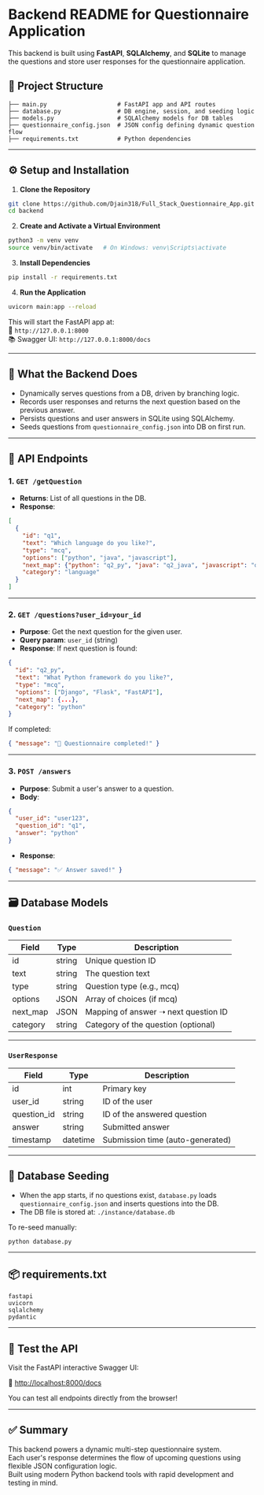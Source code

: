 # Backend README for Questionnaire Application

This backend is built using **FastAPI**, **SQLAlchemy**, and **SQLite** to manage the questions and store user responses for the questionnaire application.

## 📁 Project Structure

```
├── main.py                    # FastAPI app and API routes
├── database.py                # DB engine, session, and seeding logic
├── models.py                  # SQLAlchemy models for DB tables
├── questionnaire_config.json  # JSON config defining dynamic question flow
├── requirements.txt           # Python dependencies
```

---

## ⚙️ Setup and Installation

1. **Clone the Repository**

```bash
git clone https://github.com/Djain318/Full_Stack_Questionnaire_App.git
cd backend
```

2. **Create and Activate a Virtual Environment**

```bash
python3 -m venv venv
source venv/bin/activate   # On Windows: venv\Scripts\activate
```

3. **Install Dependencies**

```bash
pip install -r requirements.txt
```

4. **Run the Application**

```bash
uvicorn main:app --reload
```

This will start the FastAPI app at:  
📍 `http://127.0.0.1:8000`  
📚 Swagger UI: `http://127.0.0.1:8000/docs`

---

## 🧠 What the Backend Does

- Dynamically serves questions from a DB, driven by branching logic.
- Records user responses and returns the next question based on the previous answer.
- Persists questions and user answers in SQLite using SQLAlchemy.
- Seeds questions from `questionnaire_config.json` into DB on first run.

---

## 🔌 API Endpoints

### 1. `GET /getQuestion`

- **Returns**: List of all questions in the DB.
- **Response**:
```json
[
  {
    "id": "q1",
    "text": "Which language do you like?",
    "type": "mcq",
    "options": ["python", "java", "javascript"],
    "next_map": {"python": "q2_py", "java": "q2_java", "javascript": "q2_js"},
    "category": "language"
  }
]
```

---

### 2. `GET /questions?user_id=your_id`

- **Purpose**: Get the next question for the given user.
- **Query param**: `user_id` (string)
- **Response**:
If next question is found:
```json
{
  "id": "q2_py",
  "text": "What Python framework do you like?",
  "type": "mcq",
  "options": ["Django", "Flask", "FastAPI"],
  "next_map": {...},
  "category": "python"
}
```

If completed:
```json
{ "message": "🎉 Questionnaire completed!" }
```

---

### 3. `POST /answers`

- **Purpose**: Submit a user's answer to a question.
- **Body**:
```json
{
  "user_id": "user123",
  "question_id": "q1",
  "answer": "python"
}
```

- **Response**:
```json
{ "message": "✅ Answer saved!" }
```

---

## 🗃️ Database Models

### `Question`

| Field      | Type    | Description                              |
|------------|---------|------------------------------------------|
| id         | string  | Unique question ID                       |
| text       | string  | The question text                        |
| type       | string  | Question type (e.g., mcq)                |
| options    | JSON    | Array of choices (if mcq)                |
| next_map   | JSON    | Mapping of answer ➝ next question ID     |
| category   | string  | Category of the question (optional)      |

---

### `UserResponse`

| Field        | Type      | Description                        |
|--------------|-----------|------------------------------------|
| id           | int       | Primary key                        |
| user_id      | string    | ID of the user                     |
| question_id  | string    | ID of the answered question        |
| answer       | string    | Submitted answer                   |
| timestamp    | datetime  | Submission time (auto-generated)   |

---

## 💽 Database Seeding

- When the app starts, if no questions exist, `database.py` loads `questionnaire_config.json` and inserts questions into the DB.
- The DB file is stored at: `./instance/database.db`

To re-seed manually:
```bash
python database.py
```

---

## 📦 requirements.txt

```
fastapi
uvicorn
sqlalchemy
pydantic
```

---

## 🧪 Test the API

Visit the FastAPI interactive Swagger UI:

🔗 [http://localhost:8000/docs](http://localhost:8000/docs)

You can test all endpoints directly from the browser!

---

## ✅ Summary

This backend powers a dynamic multi-step questionnaire system.  
Each user's response determines the flow of upcoming questions using flexible JSON configuration logic.  
Built using modern Python backend tools with rapid development and testing in mind.

